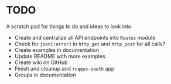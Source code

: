 # TODO

A scratch pad for things to do and ideas to look into.

* Create and centralize all API endpoints into `Routes` module
* Check for `json[:error]` in `http_get` and `http_post` for all calls?
* Create examples in documentation
* Update README with more examples
* Create wiki on GitHub
* Finish and cleanup and `ruqqus-oauth` app
* Groups in documentation